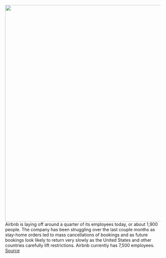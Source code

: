 <img src='https://cdn.vox-cdn.com/thumbor/vXC1GpgcB6qpR5v7ud_3iinBaRs=/0x0:2040x1360/1200x800/filters:focal(857x517:1183x843)/cdn.vox-cdn.com/uploads/chorus_image/image/66755729/akrales_161202_1327_A_0122.0.0.jpeg' width='700px' /><br/>
Airbnb is laying off around a quarter of its employees today, or about 1,900 people. The company has been struggling over the last couple months as stay-home orders led to mass cancellations of bookings and as future bookings look likely to return very slowly as the United States and other countries carefully lift restrictions. Airbnb currently has 7,500 employees.
<a href='https://www.theverge.com/2020/5/5/21248472/airbnb-layoffs-coronavirus-booking-cancellations-revenue'> Source <a/>